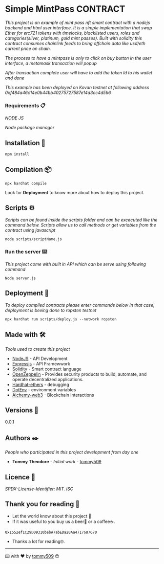 # Simple MintPass CONTRACT

_This project is an example of mint pass nft smart contract with a nodejs backend and html  user interface. It is a simple implementation that swap Ether for erc721 tokens  with timelocks, blacklisted users,  roles and categories(silver, platinum, gold mint passes). Built with solidity this contract consumes chainlink feeds to bring offchain data like  usd/eth  current price on chain._

_The process to  have a mintpass is only to click on buy button in the user interface, a metamask transaction will popup_

_After transaction complete user will have to add the token Id to his wallet and done_

_This example has been deployed on Kovan testnet at following address 0xf484a46c14e0b44bb40275727587e14d3cc4d5b6_

### Requirements 📋

_NODE JS_

_Node package manager_


## Installation 🔧

```
npm install
```

## Compilation 📦

```
npx hardhat compile
```

Look for  **Deployment**  to know more about how to deploy this project.


## Scripts ⚙️

_Scripts can be found inside the scripts folder and can be excecuted like the command below._
_Scripts allow us to call methods or get variables from the contract using javascript_

```
node scripts/scriptName.js
```

### Run the server ⌨️

_This project come with built in API which can be serve using following command_

```
Node server.js
```

## Deployment 🚀

_To deploy compiled contracts please enter commands below_
_In that case, deployment is beeing done to ropsten testnet_

```
npx hardhat run scripts/deploy.js --network ropsten 
```

## Made with 🛠️

_Tools used to create this project_

* [NodeJS](https://nodejs.org/es/) - API Development
* [Expressjs](https://expressjs.com/es/) - API Framewwork
* [Solidity](https://docs.soliditylang.org/en/v0.8.11/) - Smart contract language
* [OpenZeppelin](https://github.com/OpenZeppelin) -  Provides security products to build, automate, and operate decentralized applications.
* [Hardhat-ethers](https://hardhat.org/) - debugging
* [DotEnv](https://www.npmjs.com/package/dotenv) - environment variables
* [Alchemy-web3](https://alchemy.com/) - Blockchain interactions



## Versions 📌

0.0.1

## Authors ✒️

_People who participated in this project development from day one_

* **Tommy Theodore** - *Initial work* - [tommy509](https://github.com/tommy509)



## Licence 📄

_SPDX-License-Identifier: MIT._
_ISC_

## Thank you for reading 🎁

* Let the world know about this project 📢
* If it was useful to you buy us a beer🍺 or a coffee☕. 
```
0x1552ef1C29D09310bebA7abEDa20Aa4717687670
```
* Thanks a lot for reading🤓.



---
⌨️ with ❤️ by [tommy509](https://github.com/tommy509) 😊
